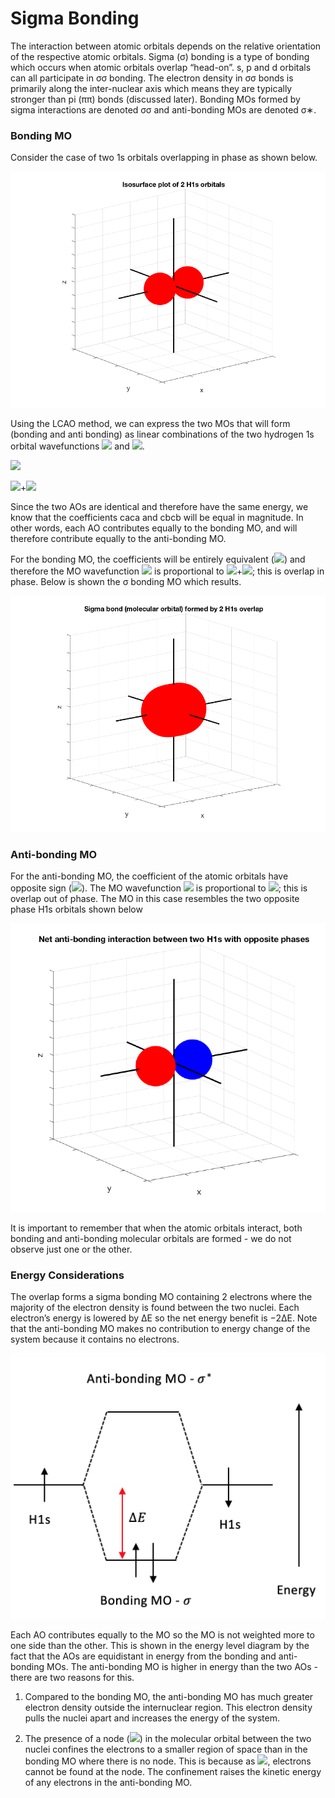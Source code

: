 # Sigma Bonding

The interaction between atomic orbitals depends on the relative orientation of the respective atomic orbitals. Sigma (σ) bonding is a type of bonding which occurs when atomic orbitals overlap “head-on”. s, p and d orbitals can all participate in σσ bonding. The electron density in σσ bonds is primarily along the inter-nuclear axis which means they are typically stronger than pi (ππ) bonds (discussed later). Bonding MOs formed by sigma interactions are denoted σσ and anti-bonding MOs are denoted σ∗.

### Bonding MO

Consider the case of two 1s orbitals overlapping in phase as shown below.

![alt text](https://github.com/Oxbridge-Science-Academy/Chemistry_Courses/blob/master/Molecular_Orbitals_%26_Bonding/Figures/2%20H1s%20in%20phase.png)


Using the LCAO method, we can express the two MOs that will form (bonding and anti bonding) as linear combinations of the two hydrogen 1s orbital wavefunctions <img src="https://render.githubusercontent.com/render/math?math=\displaystyle \phi_a"> 
and <img src="https://render.githubusercontent.com/render/math?math=\displaystyle \phi_b">. 

<img src="https://render.githubusercontent.com/render/math?math=\displaystyle \psi=\sum_i c_i \phi _i">

<img src="https://render.githubusercontent.com/render/math?math=\displaystyle \psi= c_a \phi_a">+<img src="https://render.githubusercontent.com/render/math?math=\displaystyle  c_b \phi_b">

Since the two AOs are identical and therefore have the same energy, we know that the coefficients caca and cbcb will be equal in magnitude. In other words, each AO contributes equally to the bonding MO, and will therefore contribute equally to the anti-bonding MO. 


For the bonding MO, the coefficients will be entirely equivalent (<img src="https://render.githubusercontent.com/render/math?math=\displaystyle  c_a=c_b">) and therefore the MO wavefunction <img src="https://render.githubusercontent.com/render/math?math=\displaystyle \psi"> is proportional to <img src="https://render.githubusercontent.com/render/math?math=\displaystyle  \phi_a">+<img src="https://render.githubusercontent.com/render/math?math=\displaystyle \phi_b">; this is overlap in phase. Below is shown the σ bonding MO which results. 

![alt text](https://github.com/Oxbridge-Science-Academy/Chemistry_Courses/blob/master/Molecular_Orbitals_%26_Bonding/Figures/2%20H1s%20in%20phase%20MO.png)


### Anti-bonding MO

For the anti-bonding MO, the coefficient of the atomic orbitals have opposite sign (<img src="https://render.githubusercontent.com/render/math?math=\displaystyle  c_a=-c_b">). The MO wavefunction <img src="https://render.githubusercontent.com/render/math?math=\displaystyle  \psi">  is proportional to <img src="https://render.githubusercontent.com/render/math?math=\displaystyle  \phi_a-\phi_b">; this is overlap out of phase. The MO in this case resembles the two opposite phase H1s orbitals shown below

![alt text](https://github.com/Oxbridge-Science-Academy/Chemistry_Courses/blob/master/Molecular_Orbitals_%26_Bonding/Figures/1%20H1s%20out%20of%20phase.png)


It is important to remember that when the atomic orbitals interact, both bonding and anti-bonding molecular orbitals are formed - we do not observe just one or the other. 
 
### Energy Considerations
The overlap forms a sigma bonding MO containing 2 electrons where the majority of the electron density is found between the two nuclei. Each electron’s energy is lowered by ΔE so the net energy benefit is −2ΔE. Note that the anti-bonding MO makes no contribution to energy change of the system because it contains no electrons. 

![alt text](https://github.com/Oxbridge-Science-Academy/Chemistry_Courses/blob/master/Molecular_Orbitals_%26_Bonding/Figures/2%20H1s%20energy%20diagram.png)


Each AO contributes equally to the MO so the MO is not weighted more to one side than the other. This is shown in the energy level diagram by the fact that the AOs are equidistant in energy from the bonding and anti-bonding MOs.
The anti-bonding MO is higher in energy than the two AOs - there are two reasons for this.  

1. Compared to the bonding MO, the anti-bonding MO has much greater electron density outside the internuclear region. This electron density pulls the nuclei apart and increases the energy of the system.

2. The presence of a node (<img src="https://render.githubusercontent.com/render/math?math=\displaystyle |\psi|^2=0">) in the molecular orbital between the two nuclei confines the electrons to a smaller region of space than in the bonding MO where there is no node. This is because as <img src="https://render.githubusercontent.com/render/math?math=\displaystyle |\psi|^2=0">, electrons cannot be found at the node. The confinement raises the kinetic energy of any electrons in the anti-bonding MO. 

